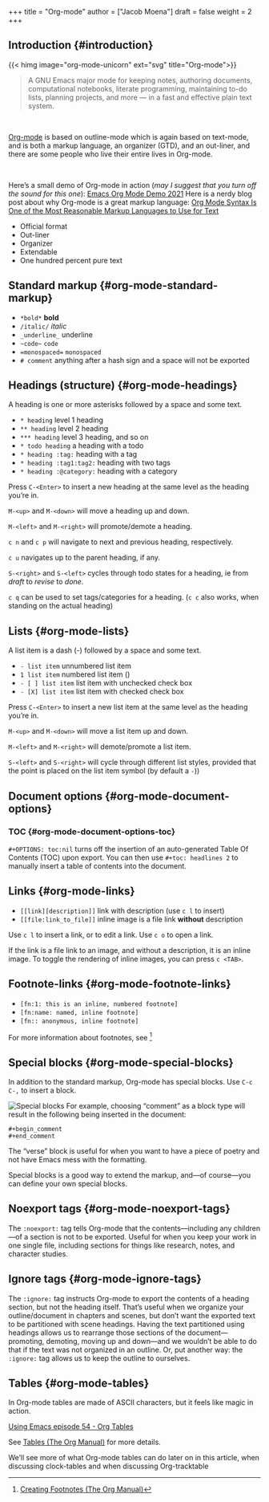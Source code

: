 +++
title = "Org-mode"
author = ["Jacob Moena"]
draft = false
weight = 2
+++

## Introduction {#introduction}

{{< himg image="org-mode-unicorn" ext="svg" title="Org-mode">}}

> A GNU Emacs major mode for keeping notes, authoring documents, computational notebooks, literate programming, maintaining to-do lists, planning projects, and more — in a fast and effective plain text system.

<br/>

[Org-mode](https://orgmode.org/) is based on outline-mode which is again based on text-mode, and is both a markup language, an organizer (GTD), and an out-liner, and there are some people who live their entire lives in Org-mode.

<br/>

Here’s a small demo of Org-mode in action (_may I suggest that you turn off the sound for this one_):
[Emacs Org Mode Demo 2021](hnMntOQjs7Q)
Here is a nerdy blog post about why Org-mode is a great markup language: [Org Mode Syntax Is One of the Most Reasonable Markup Languages to Use for Text](https://karl-voit.at/2017/09/23/orgmode-as-markup-only/)

-   Official format
-   Out-liner
-   Organizer
-   Extendable
-   One hundred percent pure text


## Standard markup {#org-mode-standard-markup}

-   `*bold*` **bold**
-   `/italic/` _italic_
-   `_underline_` <span class="underline">underline</span>
-   `~code~`  `code`
-   `=monospaced=` `monospaced`
-   `# comment` anything after a hash sign and a space will not be exported


## Headings (structure) {#org-mode-headings}

A heading is one or more asterisks followed by a space and some text.

-   `* heading` level 1 heading
-   `** heading` level 2 heading
-   `*** heading` level 3 heading, and so on
-   `* todo heading` a heading with a todo
-   `* heading :tag:` heading with a tag
-   `* heading :tag1:tag2:` heading with two tags
-   `* heading :@category:` heading with a category

Press `C-<Enter>` to insert a new heading at the same level as the heading you’re in.

`M-<up>` and `M-<down>` will move a heading up and down.

`M-<left>` and `M-<right>` will promote/demote a heading.

`c n` and `c p` will navigate to next and previous heading, respectively.

`c u` navigates up to the parent heading, if any.

`S-<right>` and `S-<left>` cycles through todo states for a heading, ie from _draft_ to _revise_ to _done_.

`c q` can be used to set tags/categories for a heading. (`c c` also works, when standing on the actual heading)


## Lists {#org-mode-lists}

A list item is a dash (-) followed by a space and some text.

-   `- list item` unnumbered list item
-   `1 list item` numbered list item ()
-   `- [ ] list item` list item with unchecked check box
-   `- [X] list item` list item with checked check box

Press `C-<Enter>` to insert a new list item at the same level as the heading you’re in.

`M-<up>` and `M-<down>` will move a list item up and down.

`M-<left>` and `M-<right>` will demote/promote a list item.

`S-<left>` and `S-<right>` will cycle through different list styles, provided that the point is placed on the list item symbol (by default a `-`))


## Document options {#org-mode-document-options}


### TOC {#org-mode-document-options-toc}

`#+OPTIONS: toc:nil` turns off the insertion of an auto-generated Table Of Contents (TOC) upon export.
You can then use `#+toc: headlines 2` to manually insert a table of contents into the document.


## Links {#org-mode-links}

-   `[[link][description]]` link with description (use `c l` to insert)
-   `[[file:link_to_file]]` inline image is a file link **without** description

Use `c l` to insert a link, or to edit a link. Use `c o` to open a link.

If the link is a file link to an image, and without a description, it is an inline image. To toggle the rendering of inline images, you can press `c <TAB>`.


## Footnote-links {#org-mode-footnote-links}

-   `[fn:1: this is an inline, numbered footnote]`
-   `[fn:name: named, inline footnote]`
-   `[fn:: anonymous, inline footnote]`

For more information about footnotes, see&nbsp;[^fn:1]


## Special blocks {#org-mode-special-blocks}

In addition to the standard markup, Org-mode has special blocks. Use `C-c C-,` to insert a block.

<div title="Special blocks">

<img src="images/orgmode-blocks.png" alt="Special blocks" title="Special blocks" />
For example, choosing “comment” as a block type will result in the following being inserted in the document:

</div>

```nil
#+begin_comment
#+end_comment
```

The “verse” block is useful for when you want to have a piece of poetry and not have Emacs mess with the formatting.

Special blocks is a good way to extend the markup, and—of course—you can define your own special blocks.


## Noexport tags {#org-mode-noexport-tags}

The `:noexport:` tag tells Org-mode that the contents—including any children—of a section is not to be exported. Useful for when you keep your work in one single file, including sections for things like research, notes, and character studies.


## Ignore tags {#org-mode-ignore-tags}

The `:ignore:` tag instructs Org-mode to export the contents of a heading section, but not the heading itself. That’s useful when we organize your outline/document in chapters and scenes, but don’t want the exported text to be partitioned with scene headings. Having the text partitioned using headings allows us to rearrange those sections of the document—promoting, demoting, moving up and down—and we wouldn’t be able to do that if the text was not organized in an outline. Or, put another way: the `:ignore:` tag allows us to keep the outline to ourselves.


## Tables {#org-mode-tables}

In Org-mode tables are made of ASCII characters, but it feels like magic in action.

[Using Emacs episode 54 - Org Tables](5vGGgfs0q3k)

See [Tables (The Org Manual)](https://orgmode.org/manual/Tables.html) for more details.

We’ll see more of what Org-mode tables can do later on in this article, when discussing clock-tables and when discussing Org-tracktable

[^fn:1]: [Creating Footnotes (The Org Manual)](https://orgmode.org/manual/Creating-Footnotes.html)